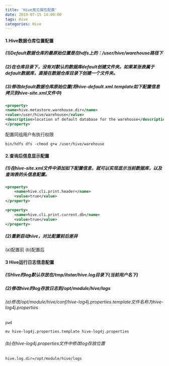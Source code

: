 ```yaml
---
title: 'Hive常见属性配置'
date: 2019-07-15 14:00:00
tags: Hive
categories: Hive
---
```


#### 1.Hive数据仓库位置配置

##### (1)Default数据仓库的最原始位置是在hdfs上的：/user/hive/warehouse路径下

##### (2)在仓库目录下，没有对默认的数据库default创建文件夹。如果某张表属于default数据库，直接在数据仓库目录下创建一个文件夹。

##### (3)修改default数据仓库原始位置(将hive-default.xml.template如下配置信息拷贝到hive-site.xml文件中)

```xml
<property>
<name>hive.metastore.warehouse.dir</name>
<value>/user/hive/warehouse</value>
<description>location of default database for the warehouse</description>
</property>
```
配置同组用户有执行权限
```shell
bin/hdfs dfs -chmod g+w /user/hive/warehouse
```
#### 2.查询后信息显示配置
##### (1)在hive-site.xml文件中添加如下配置信息，就可以实现显示当前数据库，以及查询表的头信息配置。
```xml
<property>
	<name>hive.cli.print.header</name>
	<value>true</value>
</property>

<property>
	<name>hive.cli.print.current.db</name>
	<value>true</value>
</property>
```	
##### (2)重新启动hive，对比配置前后差异
(a)配置前
(b)配置后

#### 3 Hive运行日志信息配置
##### (1)Hive的log默认存放在/tmp/itstar/hive.log目录下(当前用户名下)
##### (2)修改hive的log存放日志到/opt/module/hive/logs
###### (a)修改/opt/module/hive/conf/hive-log4j.properties.template文件名称为hive-log4j.properties
```shell
pwd

mv hive-log4j.properties.template hive-log4j.properties
```
###### (b)在hive-log4j.properties文件中修改log存放位置
```shell
hive.log.dir=/opt/module/hive/logs
```
